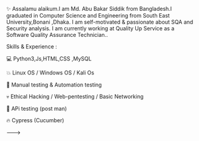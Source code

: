 ✨ Assalamu alaikum.I am Md. Abu Bakar Siddik from Bangladesh.I graduated in Computer Science and Engineering from South East University,Bonani ,Dhaka. I am self-motivated & passionate about SQA and Security analysis. I am currently working at Quality Up Service as a Software Quality Assurance Technician..

Skills & Experience :

💻 Python3,Js,HTML,CSS ,MySQL

💥 Linux OS / Windows OS / Kali Os

💪 Manual testing & Automation testing

💀 Ethical Hacking / Web-pentesting / Basic Networking 

👀 APi testing (post man)

🔥 Cypress (Cucumber)



--->
